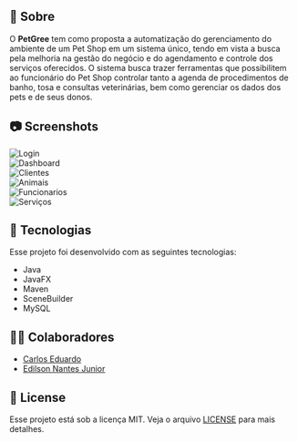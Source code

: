 ## 🔖 Sobre

O <strong>PetGree</strong> tem como proposta a automatização do gerenciamento do ambiente de um Pet Shop em um sistema único, tendo em vista a busca pela melhoria na gestão do negócio e do agendamento e controle dos serviços oferecidos. O sistema busca trazer ferramentas que possibilitem ao funcionário do Pet Shop controlar tanto a agenda de procedimentos de banho, tosa e consultas veterinárias, bem como gerenciar os dados dos pets e de seus donos.

## 📷 Screenshots

  <div align="left">
  <img src="https://github.com/raulval/PetGree/tree/main/Telas/Login.png" title="Login" />
  <div align="left">
  <img src="https://github.com/raulval/PetGree/tree/main/Telas/Dashboard.png" title="Dashboard" />
  <div align="left">
  <img src="https://github.com/raulval/PetGree/tree/main/Telas/Clientes.png" title="Clientes" />
  <div align="left">
  <img src="https://github.com/raulval/PetGree/tree/main/Telas/Animais.png" title="Animais" />
  <div align="left">
  <img src="https://github.com/raulval/PetGree/tree/main/Telas/Funcionarios.png" title="Funcionarios" />
  <div align="left">
  <img src="https://github.com/raulval/PetGree/tree/main/Telas/Serviços.png" title="Serviços" />

## 🚀 Tecnologias

Esse projeto foi desenvolvido com as seguintes tecnologias:

- Java
- JavaFX
- Maven
- SceneBuilder
- MySQL

## 🧑‍💻 Colaboradores
    
- [Carlos Eduardo](https://github.com/cenfv)
- [Edilson Nantes Junior](https://github.com/edilsonantes)
    
## 📝 License

Esse projeto está sob a licença MIT. Veja o arquivo [LICENSE](LICENSE) para mais detalhes.
